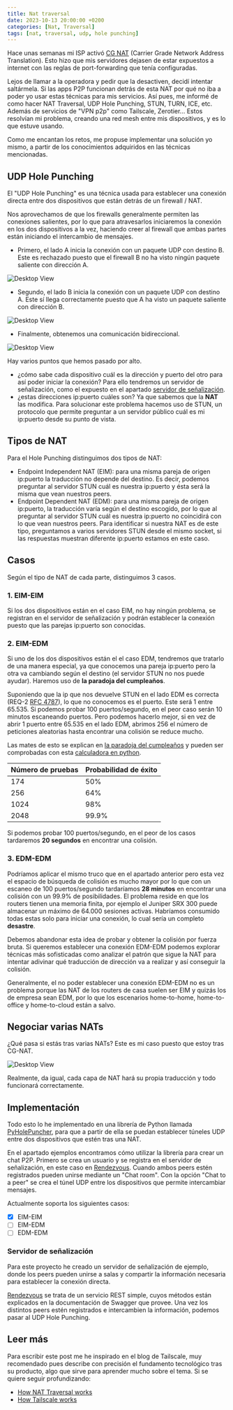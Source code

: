 ```yaml
---
title: Nat traversal
date: 2023-10-13 20:00:00 +0200
categories: [Nat, Traversal]
tags: [nat, traversal, udp, hole punching]
---
```

<style type="text/css">
 .post-content { text-align: justify; }
</style>

Hace unas semanas mi ISP activó [CG NAT](https://es.wikipedia.org/wiki/Carrier_Grade_NAT) (Carrier Grade Network Address Translation). Esto hizo que mis servidores dejasen de estar expuestos a internet con las reglas de port-forwarding que tenía configuradas.

Lejos de llamar a la operadora y pedir que la desactiven, decidí intentar saltármela. Si las apps P2P funcionan detrás de esta NAT por qué no iba a poder yo usar estas técnicas para mis servicios.
Así pues, me informé de como hacer NAT Traversal, UDP Hole Punching, STUN, TURN, ICE, etc. Además de servicios de "VPN p2p" como Tailscale, Zerotier... Estos resolvían mi problema, creando una red mesh entre mis dispositivos, y es lo que estuve usando.

Como me encantan los retos, me propuse implementar una solución yo mismo, a partir de los conocimientos adquiridos en las técnicas mencionadas.

## UDP Hole Punching

El "UDP Hole Punching" es una técnica usada para establecer una conexión directa entre dos dispositivos que están detrás de un firewall / NAT.

Nos aprovechamos de que los firewalls generalmente permiten las conexiones salientes, por lo que para atravesarlos iniciaremos la conexión en los dos dispositivos a la vez, haciendo creer al firewall que ambas partes están iniciando el intercambio de mensajes.

- Primero, el lado A inicia la conexión con un paquete UDP con destino B. Este es rechazado puesto que el firewall B no ha visto ningún paquete saliente con dirección A.

![Desktop View](/assets/img/nat-firewalls-5a.png)

- Segundo, el lado B inicia la conexión con un paquete UDP con destino A. Este sí llega correctamente puesto que A ha visto un paquete saliente con dirección B.

![Desktop View](/assets/img/nat-firewalls-5b.png)

- Finalmente, obtenemos una comunicación bidireccional.

![Desktop View](/assets/img/nat-firewalls-5c.png)

Hay varios puntos que hemos pasado por alto.

- ¿cómo sabe cada dispositivo cuál es la dirección y puerto del otro para así poder iniciar la conexión? Para ello tendremos un servidor de señalización, como el expuesto en el apartado [servidor de señalización](#servidor-de-señalización).
- ¿estas direcciones ip:puerto cuáles son? Ya que sabemos que la **NAT** las modifica. Para solucionar este problema hacemos uso de STUN, un protocolo que permite preguntar a un servidor público cuál es mi ip:puerto desde su punto de vista.

## Tipos de NAT

Para el Hole Punching distinguimos dos tipos de NAT:

- Endpoint Independent NAT (EIM): para una misma pareja de origen ip:puerto la traducción no depende del destino. Es decir, podemos preguntar al servidor STUN cuál es nuestra ip:puerto y ésta será la misma que vean nuestros peers.
- Endpoint Dependent NAT (EDM): para una misma pareja de origen ip:puerto, la traducción varía según el destino escogido, por lo que al preguntar al servidor STUN cuál es nuestra ip:puerto no coincidirá con lo que vean nuestros peers. Para identificar si nuestra NAT es de este tipo, preguntamos a varios servidores STUN desde el mismo socket, si las respuestas muestran diferente ip:puerto estamos en este caso.

## Casos

Según el tipo de NAT de cada parte, distinguimos 3 casos.

### 1. EIM-EIM

Si los dos dispositivos están en el caso EIM, no hay ningún problema, se registran en el servidor de señalización y podrán establecer la conexión puesto que las parejas ip:puerto son conocidas.

### 2. EIM-EDM

Si uno de los dos dispositivos están el el caso EDM, tendremos que tratarlo de una manera especial, ya que conocemos una pareja ip:puerto pero la otra va cambiando según el destino (el servidor STUN no nos puede ayudar). Haremos uso de **la paradoja del cumpleaños**.

Suponiendo que la ip que nos devuelve STUN en el lado EDM es correcta (REQ-2 [RFC 4787](https://datatracker.ietf.org/doc/html/rfc4787)), lo que no conocemos es el puerto. Este será 1 entre 65.535. Si podemos probar 100 puertos/segundo, en el peor caso serán 10 minutos escaneando puertos. Pero podemos hacerlo mejor, si en vez de abrir 1 puerto entre 65.535 en el lado EDM, abrimos 256 el número de peticiones aleatorias hasta encontrar una colisión se reduce mucho.

Las mates de esto se explican en [la paradoja del cumpleaños](https://en.wikipedia.org/wiki/Birthday_problem) y pueden ser comprobadas con esta [calculadora en python](https://github.com/danderson/nat-birthday-paradox).

| Número de pruebas | Probabilidad de éxito |
|:------------------|:----------------------|
|174                |50%                    |
|256                |64%                    |
|1024               |98%                    |
|2048               |99.9%                  |

Si podemos probar 100 puertos/segundo, en el peor de los casos tardaremos **20 segundos** en encontrar una colisión.

### 3. EDM-EDM

Podríamos aplicar el mismo truco que en el apartado anterior pero esta vez el espacio de búsqueda de colisión es mucho mayor por lo que con un escaneo de 100 puertos/segundo tardaríamos **28 minutos** en encontrar una colisión con un 99.9% de posibilidades. El problema reside en que los routers tienen una memoria finita, por ejemplo el Juniper SRX 300 puede almacenar un máximo de 64.000 sesiones activas. Habríamos consumido todas estas solo para iniciar una conexión, lo cual sería un completo **desastre**.

Debemos abandonar esta idea de probar y obtener la colisión por fuerza bruta. Si queremos establecer una conexión EDM-EDM podemos explorar técnicas más sofisticadas como analizar el patrón que sigue la NAT para intentar adivinar qué traducción de dirección va a realizar y así conseguir la colisión.

Generalmente, el no poder establecer una conexión EDM-EDM no es un problema porque las NAT de los routers de casa suelen ser EIM y quizás los de empresa sean EDM, por lo que los escenarios home-to-home, home-to-office y home-to-cloud están a salvo.

## Negociar varias NATs

¿Qué pasa si estás tras varias NATs? Este es mi caso puesto que estoy tras CG-NAT.

![Desktop View](/assets/img/nat-multiple-layers.png)

Realmente, da igual, cada capa de NAT hará su propia traducción y todo funcionará correctamente.

## Implementación

Todo esto lo he implementado en una librería de Python llamada [PyHolePuncher](https://github.com/enriqueesanchz/pyHolePuncher), para que a partir de ella se puedan establecer túneles UDP entre dos dispositivos que estén tras una NAT.

En el apartado ejemplos encontramos cómo utilizar la librería para crear un chat P2P. Primero se crea un usuario y se registra en el servidor de señalización, en este caso en [Rendezvous](https://github.com/enriqueesanchz/rendezvous). Cuando ambos peers estén registrados pueden unirse mediante un "Chat room". Con la opción "Chat to a peer" se crea el túnel UDP entre los dispositivos que permite intercambiar mensajes.

Actualmente soporta los siguientes casos:

- [x] EIM-EIM
- [ ] EIM-EDM
- [ ] EDM-EDM

### Servidor de señalización

Para este proyecto he creado un servidor de señalización de ejemplo, donde los peers pueden unirse a salas y compartir la información necesaria para establecer la conexión directa.

[Rendezvous](https://github.com/enriqueesanchz/rendezvous) se trata de un servicio REST simple, cuyos métodos están explicados en la documentación de Swagger que provee. Una vez los distintos peers estén registrados e intercambien la información, podemos pasar al UDP Hole Punching.

## Leer más

Para escribir este post me he inspirado en el blog de Tailscale, muy recomendado pues describe con precisión el fundamento tecnológico tras su producto, algo que sirve para aprender mucho sobre el tema. Si se quiere seguir profundizando:

- [How NAT Traversal works](https://tailscale.com/blog/how-nat-traversal-works/)
- [How Tailscale works](https://tailscale.com/blog/how-tailscale-works/)
